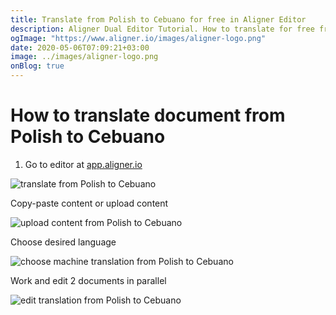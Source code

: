```yaml
---
title: Translate from Polish to Cebuano for free in Aligner Editor
description: Aligner Dual Editor Tutorial. How to translate for free from Polish to Cebuano. Aligner is multilingual document management platform. 
ogImage: "https://www.aligner.io/images/aligner-logo.png"
date: 2020-05-06T07:09:21+03:00
image: ../images/aligner-logo.png
onBlog: true
---
```


# How to translate document from Polish to Cebuano

1. Go to editor at [app.aligner.io](https://app.aligner.io "Aligner App web page")

![translate from Polish to Cebuano](../aligner-blank-editor.png "translate from Polish to Cebuano")

Copy-paste content or upload content

![upload content from Polish to Cebuano](../aligner-uploaded-document.png "upload content from Polish to Cebuano")

Choose desired language

![choose machine translation from Polish to Cebuano](../aligner-language-dropdown.png "choose machine translation from Polish to Cebuano")

Work and edit 2 documents in parallel

![edit translation from Polish to Cebuano](../aligner-double-sitded-editor.png "edit translation from Polish to Cebuano")

